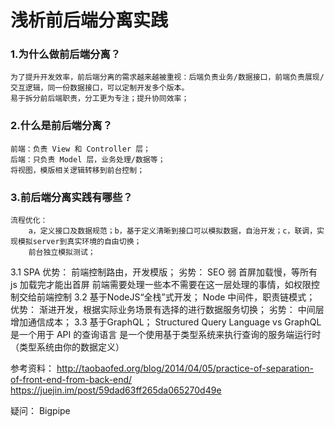# 浅析前后端分离实践

### 1.为什么做前后端分离？  
	为了提升开发效率，前后端分离的需求越来越被重视：后端负责业务/数据接口，前端负责展现/交互逻辑，同一份数据接口，可以定制开发多个版本。  
	易于拆分前后端职责，分工更为专注；提升协同效率；
### 2.什么是前后端分离？  
	前端：负责 View 和 Controller 层；  
	后端：只负责 Model 层，业务处理/数据等；  
	将视图，模版相关逻辑转移到前台控制；  
### 3.前后端分离实践有哪些？  
	流程优化：  
		a，定义接口及数据规范；b，基于定义清晰到接口可以模拟数据，自治开发；c，联调，实现模拟server到真实环境的自由切换；  
		前台独立模拟测试；

3.1 SPA
   优势：
   		前端控制路由，开发模版；
   劣势：
   		SEO 弱
		首屏加载慢，等所有 js 加载完才能出首屏
		前端需要处理一些本不需要在这一层处理的事情，如权限控制交给前端控制
3.2 基于NodeJS“全栈”式开发；
	Node 中间件，职责链模式；
	优势：
		渐进开发，根据实际业务场景有选择的进行数据服务切换；
	劣势：
		中间层增加通信成本；
3.3 基于GraphQL；
	Structured Query Language  vs  GraphQL 是一个用于 API 的查询语言
	是一个使用基于类型系统来执行查询的服务端运行时（类型系统由你的数据定义）

		

参考资料：
http://taobaofed.org/blog/2014/04/05/practice-of-separation-of-front-end-from-back-end/
https://juejin.im/post/59dad63ff265da065270d49e

疑问：
Bigpipe